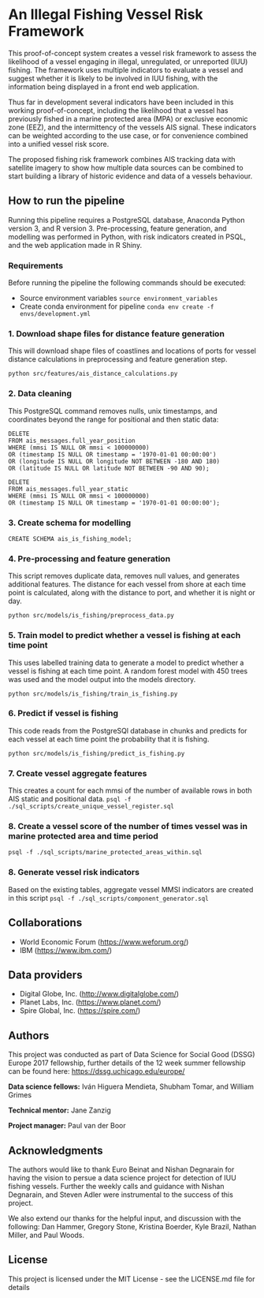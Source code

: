 # An Illegal Fishing Vessel Risk Framework
This proof-of-concept system creates a vessel risk framework to assess the likelihood of a vessel engaging in illegal, unregulated, or unreported (IUU) fishing. The framework uses multiple indicators to evaluate a vessel and suggest whether it is likely to be involved in IUU fishing, with the information being displayed in a front end web application.

Thus far in development several indicators have been included in this working proof-of-concept, including the likelihood that a vessel has previously fished in a marine protected area (MPA) or exclusive economic zone (EEZ), and the intermittency of the vessels AIS signal. These indicators can be weighted according to the use case, or for convenience combined into a unified vessel risk score.

The proposed fishing risk framework combines AIS tracking data with satellite imagery to show how multiple data sources can be combined to start building a library of historic evidence and data of a vessels behaviour.

## How to run the pipeline
Running this pipeline requires a PostgreSQL database, Anaconda Python version 3, and R version 3. Pre-processing, feature generation, and modelling was performed in Python, with risk indicators created in PSQL, and the web application made in R Shiny. 

### Requirements
Before running the pipeline the following commands should be executed:
* Source environment variables `source environment_variables`
* Create conda environment for pipeline `conda env create -f envs/development.yml`

### 1. Download shape files for distance feature generation
This will download shape files of coastlines and locations of ports for vessel distance calculations in preprocessing and feature generation step.

`python src/features/ais_distance_calculations.py`

### 2. Data cleaning
This PostgreSQL command removes nulls, unix timestamps, and coordinates beyond the range for positional and then static data:

```
DELETE
FROM ais_messages.full_year_position
WHERE (mmsi IS NULL OR mmsi < 100000000) 
OR (timestamp IS NULL OR timestamp = '1970-01-01 00:00:00') 
OR (longitude IS NULL OR longitude NOT BETWEEN -180 AND 180)
OR (latitude IS NULL OR latitude NOT BETWEEN -90 AND 90);

```

```
DELETE
FROM ais_messages.full_year_static
WHERE (mmsi IS NULL OR mmsi < 100000000) 
OR (timestamp IS NULL OR timestamp = '1970-01-01 00:00:00');
```
### 3. Create schema for modelling
`CREATE SCHEMA ais_is_fishing_model;`

### 4. Pre-processing and feature generation 
This script removes duplicate data, removes null values, and generates additional features. The distance for each vessel from shore at each time point is calculated, along with the distance to port, and whether it is night or day. 

`python src/models/is_fishing/preprocess_data.py`

### 5. Train model to predict whether a vessel is fishing at each time point
This uses labelled training data to generate a model to predict whether a vessel is fishing at each time point. A random forest model with 450 trees was used and the model output into the models directory.

`python src/models/is_fishing/train_is_fishing.py`

### 6. Predict if vessel is fishing
This code reads from the PostgreSQl database in chunks and predicts for each vessel at each time point the probability that it is fishing.

`python src/models/is_fishing/predict_is_fishing.py`

### 7. Create vessel aggregate features
This creates a count for each mmsi of the number of available rows in both AIS static and positional data.
`psql -f ./sql_scripts/create_unique_vessel_register.sql`

### 8. Create a vessel score of the number of times vessel was in marine protected area and time period
`psql -f ./sql_scripts/marine_protected_areas_within.sql`

### 8. Generate vessel risk indicators
Based on the existing tables, aggregate vessel MMSI indicators are created in this script
`psql -f ./sql_scripts/component_generator.sql`

## Collaborations
* World Economic Forum (https://www.weforum.org/)
* IBM (https://www.ibm.com/)

## Data providers
* Digital Globe, Inc. (http://www.digitalglobe.com/)
* Planet Labs, Inc. (https://www.planet.com/)
* Spire Global, Inc. (https://spire.com/)

## Authors
This project was conducted as part of Data Science for Social Good (DSSG) Europe 2017 fellowship, further details of the 12 week summer fellowship can be found here:
https://dssg.uchicago.edu/europe/

**Data science fellows:** Iván Higuera Mendieta, Shubham Tomar, and William Grimes

**Technical mentor:** Jane Zanzig

**Project manager:** Paul van der Boor

## Acknowledgments
The authors would like to thank Euro Beinat and Nishan Degnarain for having the vision to persue a data science project for detection of IUU fishing vessels. Further the weekly calls and guidance with Nishan Degnarain, and Steven Adler were instrumental to the success of this project.

We also extend our thanks for the helpful input, and discussion with the following: Dan Hammer, Gregory Stone, Kristina Boerder, Kyle Brazil, Nathan Miller, and Paul Woods.

## License
This project is licensed under the MIT License - see the LICENSE.md file for details

<!--

### Uploading data to database from S3 to AWS (wef-oceans)

1. explore data in the bucket (check permissions in ~/.aws/credentials)
`aws s3 --profile dssg2017 ls s3://dssg2017-wef --recursive`
[can use the --human-readable --summarize flags]

2. eownload the data (remember to change cd to /mnt/data/shared)
`aws s3 --profile dssg2017 cp s3://dssg2017-wef . --recursive`
[The command will create a new folder and will not copy the files that already exist]

3. explore and concatenate files (both static and positional)
```
files=(*static*)
{ head -n1 ${files[0]}; for f in ${files[*]}; do tail -n+2 "$f"; done; } > static_concat.csv

files=(*static*)
{ head -n1 ${files[0]}; for f in ${files[*]}; do tail -n+2 "$f"; done; } > position_concat.csv
```

4. create DB schema
`CREATE SCHEMA ais_messages;`

5. generate sql table with csvsql for static ais data
`head -n 3000000 static_concat.csv | iconv -t ascii | tr [:upper:] [:lower:] | tr ' ' '_' | csvsql -i postgresql`

```
CREATE TABLE ais_messages.full_year_static (
        msg_type INTEGER, 
        mmsi INTEGER, 
        timestamp TIMESTAMP, 
        imo FLOAT, 
        name VARCHAR(20), 
        ship_and_cargo_type FLOAT, 
        length FLOAT, 
        width FLOAT, 
        draught FLOAT, 
        eta_date VARCHAR(23), 
        call_sign VARCHAR(7), 
        destination VARCHAR(20)
);
```

6. generate sql table with csvsql for position ais data
`head -n 3000000 position_concat.csv | iconv -t ascii | tr [:upper:] [:lower:] | tr ' ' '_' | csvsql -i postgresql`

```
CREATE TABLE ais_messages.full_year_position (
        msg_type INTEGER, 
        mmsi INTEGER, 
        timestamp TIMESTAMP, 
        status INTEGER, 
        rot INTEGER, 
        speed FLOAT, 
        accuracy INTEGER, 
        longitude FLOAT, 
        latitude FLOAT, 
        course FLOAT, 
        heading INTEGER, 
        maneuver INTEGER
);
```


7. upload data to database by psql
`cat static_concat.csv | psql -c "\copy ais_messages.full_year_static from stdin with csv header;"`
similarly for positional data
`cat position_concat.csv | psql -c "\copy ais_messages.full_year_position from stdin with csv header;"`

8. create geom column for positional coordinates
```
ALTER TABLE ais_messages.full_year_position ADD COLUMN geom geometry(Point,4326);
UPDATE ais_messages.full_year_position SET geom = ST_SetSRID(ST_MakePoint(longitude, latitude), 4326);
```

9. index database
```
CREATE INDEX full_year_position_mmsi_idx ON ais_messages.full_year_position (mmsi) ;
CREATE INDEX full_year_position_geom_idx ON ais_messages.full_year_position (geom) ;
CREATE INDEX full_year_static_mmsi_idx ON ais_messages.full_year_static (mmsi) ;
```

10. clean data

```
DELETE
FROM ais_messages.full_year_position
WHERE (mmsi IS NULL OR mmsi < 100000000) 
OR (timestamp IS NULL OR timestamp = '1970-01-01 00:00:00') 
OR (longitude IS NULL OR longitude NOT BETWEEN -180 AND 180)
OR (latitude IS NULL OR latitude NOT BETWEEN -90 AND 90);

```

```
DELETE
FROM ais_messages.full_year_static
WHERE (mmsi IS NULL OR mmsi < 100000000) 
OR (timestamp IS NULL OR timestamp = '1970-01-01 00:00:00');
```
-->
